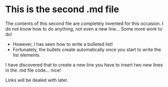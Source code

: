 # This is the second .md file

The contents of this second file are completely invented for this occasion. I do not know how to do anything, not even a new line... Some more work to do!
* However, I has seen how to write a bulleted list!
* Fortunately, the bullets create automatically once you start to write the list elements.

I have discovered that to create a new line you have to insert two new lines in the .md file code... nice!

Links will be dealed with later.


